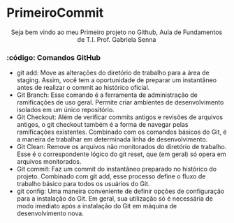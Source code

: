 # PrimeiroCommit
<p align="center">Seja bem vindo ao meu Primeiro projeto no Github, Aula de Fundamentos de T.I. Prof. Gabriela Senna</p>

### :código: Comandos GitHub

- git add: Move as alterações do diretório de trabalho para a área de staging. Assim, você tem a oportunidade de preparar um instantâneo antes de realizar o commit ao histórico oficial.
- Git Branch: Esse comando é a ferramenta de administração de ramificações de uso geral. Permite criar ambientes de desenvolvimento isolados em um único repositório.
- Git Checkout: Além de verificar commits antigos e revisões de arquivos antigos, o git checkout também é a forma de navegar pelas ramificações existentes. Combinado com os comandos básicos do Git, é a maneira de trabalhar em determinada linha de desenvolvimento.
- Git Clean: Remove os arquivos não monitorados do diretório de trabalho. Esse é o correspondente lógico do git reset, que (em geral) só opera em arquivos monitorados.
- Git commit: Faz um commit do instantâneo preparado no histórico do projeto. Combinado com git add, esse processo define o fluxo de trabalho básico para todos os usuários do Git.
- git config: Uma maneira conveniente de definir opções de configuração para a instalação do Git. Em geral, sua utilização só é necessária de modo imediato após a instalação do Git em máquina de desenvolvimento nova.
